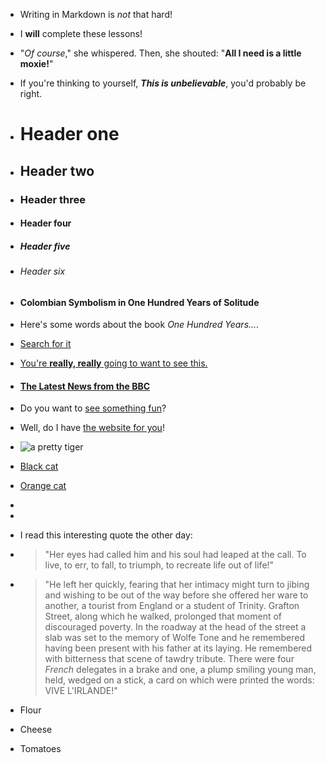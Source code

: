 * Writing in Markdown is _not_ that hard!
* I **will** complete these lessons!
* "_Of course_," she whispered. Then, she shouted: "**All I need is a little moxie!**"
* If you're thinking to yourself, **_This is unbelievable_**, you'd probably be right.
* # Header one
* ## Header two
* ### Header three
* #### Header four
* ##### Header five
* ###### Header six
* #### **Colombian Symbolism in One Hundred Years of Solitude**

* Here's some words about the book _One Hundred Years..._.
* [Search for it](www.google.com)
* [You're **really, really** going to want to see this.](www.dailykitten.com)
* #### [The Latest News from the BBC]( www.bbc.com/news)
* Do you want to [see something fun](www.zombo.com)?

* Well, do I have [the website for you]( www.stumbleupon.com)!
* ![a pretty tiger](https://upload.wikimedia.org/wikipedia/commons/5/56/Tiger.50.jpg)
* [Black cat][black]

* [Orange cat][Orange]

* [Black]: https://upload.wikimedia.org/wikipedia/commons/a/a3/81_INF_DIV_SSI.jpg
* [orange]: http://icons.iconarchive.com/icons/google/noto-emoji-animals-nature/256/22221-cat-icon.png
* I read this interesting quote the other day:

* >"Her eyes had called him and his soul had leaped at the call. To live, to err, to fall, to triumph, to recreate life out of life!"
* >"He left her quickly, fearing that her intimacy might turn to jibing and wishing to be out of the way before she offered her ware to another, a tourist from England or a student of Trinity. Grafton Street, along which he walked, prolonged that moment of discouraged poverty. In the roadway at the head of the street a slab was set to the memory of Wolfe Tone and he remembered having been present with his father at its laying. He remembered with bitterness that scene of tawdry tribute. There were four _French_ delegates in a brake and one, a plump smiling young man, held, wedged on a stick, a card on which were printed the words: VIVE L'IRLANDE!"
* Flour
* Cheese
* Tomatoes

